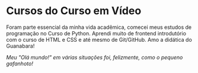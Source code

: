 # Cursos do Curso em Vídeo

Foram parte essencial da minha vida acadêmica, comecei meus estudos de programação no Curso de Python. Aprendi muito de frontend introdutório com o curso de HTML e CSS e até mesmo de Git/GitHub. Amo a didática do Guanabara!

*Meu "Olá mundo!" em várias situações foi, felizmente, como o pequeno gafanhoto!*
